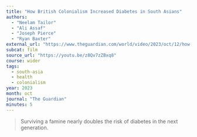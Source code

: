 ```yaml
---
title: "How British Colonialism Increased Diabetes in South Asians"
authors:
  - "Neelam Tailor"
  - "Ali Assaf"
  - "Joseph Pierce"
  - "Ryan Baxter"
external_url: "https://www.theguardian.com/world/video/2023/oct/12/how-british-colonialism-increased-diabetes-in-south-asians"
subcat: film
source_url: "https://youtu.be/z8Qv7zZBxq8"
course: wider
tags:
  - south-asia
  - health
  - colonialism
year: 2023
month: oct
journal: "The Guardian"
minutes: 5
---
```


> Surviving a famine nearly doubles the risk of diabetes in the next generation.
